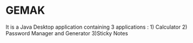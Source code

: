 # GEMAK
It is a Java Desktop application containing 3 applications : 1) Calculator 2) Password Manager and Generator 3)Sticky Notes
